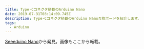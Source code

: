 ```yaml
---
title: Type-Cコネクタ搭載のArduino Nano
date: 2019-07-31T03:14:09.745Z
description: Type-Cコネクタ搭載のArduino Nano互換ボードを紹介します。
tags:
  - Arduino
---
```

[Seeeduino Nano](https://www.seeedstudio.com/Seeeduino-Nano-p-4111.html)から発見。画像もここから転載。
